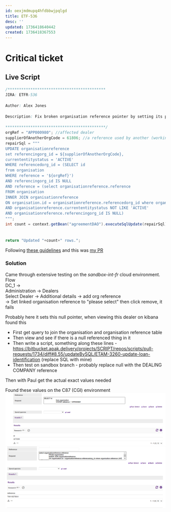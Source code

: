 ```yaml
---
id: oexjmdmupq4hfdbbwjpqlgd
title: ETF-536
desc: ''
updated: 1736418640442
created: 1736418367553
---
```

# Critical ticket

## Live Script
```Java
/*******************************************
JIRA: ETFR-536

Author: Alex Jones

Description: Fix broken organisation reference pointer by setting its pointer to one used by a different organisationreference, okay as they all have unique references, and setting it to active so the reporter can delete it properly

********************************************/
orgRef = "APP000980"; //affected dealer
supplierOfAnotherOrgCode = 61806; //a reference used by another (working) organisationreference under this dealer, also accounting like the affected orgref
repairSql = """
UPDATE organisationreference
set referencingorg_id = ${supplierOfAnotherOrgCode},
currententitystatus = 'ACTIVE'
WHERE referencedorg_id = (SELECT id
from organisation
WHERE reference = '${orgRef}')
AND referencingorg_id IS NULL
AND reference = (select organisationreference.reference 
FROM organisation
INNER JOIN organisationreference
ON organisation.id = organisationreference.referencedorg_id where organisation.reference LIKE '${orgRef}' 
AND organisationreference.currententitystatus NOT LIKE 'ACTIVE'
AND organisationreference.referencingorg_id IS NULL)
""";
int count = context.getBean("agreementDAO").executeSqlUpdate(repairSql);


return "Updated "+count+" rows.";
```
Following [these guidelines](https://sf-wiki.atlassian.net/wiki/spaces/WIKI/pages/41275504/Live+Script+Guidelines) and this was [my PR](https://bitbucket.apak.delivery/projects/SCRIPT/repos/scripts/pull-requests/1739/diff#8.47.61/updateBySQL/ETFR-536%20Fix%20null%20referencing%20pointer.groovy)

### Solution
Came through extensive testing on the *sandbox-int-fr* cloud environment.
Flow<br>
DC_1 -><br>
Administration -> Dealers
<br>Select Dealer -> Additional details -> add org reference
<br>-> Set linked organisation reference to "please select" then click remove, it fails
                    
Probably here it sets this null pointer, when viewing this dealer on kibana found this

- First get query to join the organisation and organisation reference table
- Then view and see if there is a null referenced thing in it
- Then write a script, something along these lines - https://bitbucket.apak.delivery/projects/SCRIPT/repos/scripts/pull-requests/1734/diff#8.55/updateBySQL/ETAM-3260-update-loan-identification (replace SQL with mine)
- Then test on sandbox branch - probably replace null with the DEALING COMPANY reference

Then with Paul get the actual exact values needed

Found these values on the C87 (CGI) environment
![alt text](image-9.png)
![alt text](image-10.png)